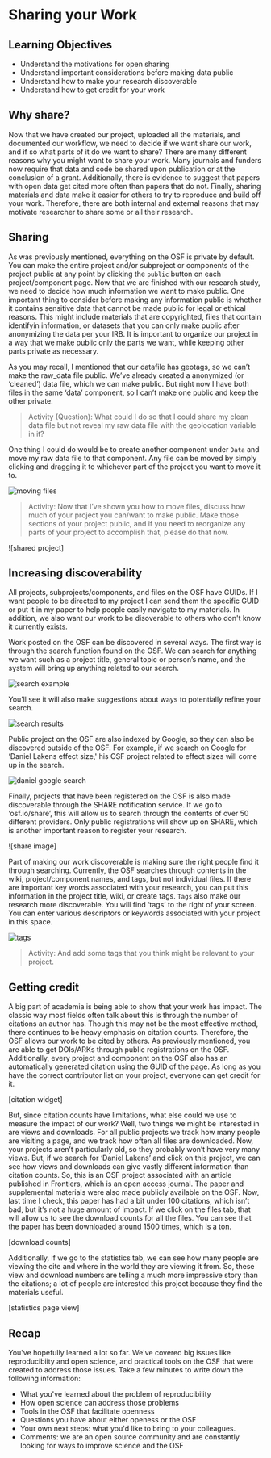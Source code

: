 # Sharing your Work


## Learning Objectives
* Understand the motivations for open sharing
* Understand important considerations before making data public
* Understand how to make your research discoverable	
* Understand how to get credit for your work


## Why share?

Now that we have created our project, uploaded all the materials, and documented our workflow, we need to decide if we want share our work, and if so what parts of it do we want to share? There are many different reasons why you might want to share your work. Many journals and funders now require that data and code be shared upon publication or at the conclusion of a grant. Additionally, there is evidence to suggest that papers with open data get cited more often than papers that do not. Finally, sharing materials and data make it easier for others to try to reproduce and build off your work. Therefore, there are both internal and external reasons that may motivate researcher to share some or all their research.

## Sharing

As was previously mentioned, everything on the OSF is private by default. You can make the entire project and/or subproject or components of the project public at any point by clicking the `public` button on each project/component page. Now that we are finished with our research study, we need to decide how much information we want to make public. One important thing to consider before making any information public is whether it contains sensitive data that cannot be made public for legal or ethical reasons. This might include materials that are copyrighted, files that contain identifyin information, or datasets that you can only make public after anonymizing the data per your IRB.  It is important to organize our project in a way that we make public only the parts we want, while keeping other parts private as necessary. 

As you may recall, I mentioned that our datafile has geotags, so we can’t make the raw_data file public. We’ve already created a anonymized (or ‘cleaned’) data file, which we can make public. But right now I have both files in the same ‘data’ component, so I can’t make one public and keep the other private.

> Activity (Question): What could I do so that I could share my clean data file but not reveal my raw data file with the geolocation variable in it?

One thing I could do would be to create another component under `Data` and move my raw data file to that component. Any file can be moved by simply clicking and dragging it to whichever part of the project you want to move it to. 

![moving files](Sharing_figs/moving_files.png)

> Activity: Now that I’ve shown you how to move files, discuss how much of your project you can/want to make public. Make those sections of your project public, and if you need to reorganize any parts of your project to accomplish that, please do that now.

![shared project]

## Increasing discoverability
 
All projects, subprojects/components, and files on the OSF have GUIDs. If I want people to be directed to my project I can send them the specific GUID  or put it in my paper to help people easily navigate to my materials. In addition, we also want our work to be disoverable to others who don't know it currently exists. 

Work posted on the OSF can be discovered in several ways. The first way is through the search function found on the OSF. We can search for anything we want such as a project title, general topic or person’s name, and the system will bring up anything related to our search.  

![search example](Sharing_figs/osf_search.png)

You’ll see it will also make suggestions about ways to potentially refine your search.

![search results](Sharing_figs/search_results.png)

Public project on the OSF are also indexed by Google, so they can also be discovered outside of the OSF. For example, if we search on Google for ‘Daniel Lakens effect size,' his OSF project related to effect sizes will come up in the search.  

![daniel google search](Sharing_figs/lakens_google.png)

Finally, projects that have been registered on the OSF is also made discoverable through the SHARE notification service. If we go to ‘osf.io/share’, this will allow us to search through the contents of over 50 different providers. Only public registrations will show up on SHARE, which is another important reason to register your research.   

![share image]

Part of making our work discoverable is making sure the right people find it through searching. Currently, the OSF searches through contents in the wiki, project/component names, and tags, but not individual files. If there are important key words associated with your research, you can put this information in the project title, wiki, or create tags. `Tags` also make our research more discoverable. You will find ‘tags’ to the right of your screen. You can enter various descriptors or keywords associated with your project in this space. 

![tags](Sharing_figs/tags.png)


> Activity: And add some tags that you think might be relevant to your project.


## Getting credit

A big part of academia is being able to show that your work has impact. The classic way most fields often talk about this is through the number of citations an author has. Though this may not be the most effective method, there continues to be heavy emphasis on citation counts.  Therefore, the OSF allows our work to be cited by others. As previously mentioned, you are able to get DOIs/ARKs through public registrations on the OSF. Additionally, every project and component on the OSF also has an automatically generated citation using the GUID of the page. As long as you have the correct contributor list on your project, everyone can get credit for it.

[citation widget]

But, since citation counts have limitations, what else could we use to measure the impact of our work? Well, two things we might be interested in are views and downloads. For all public projects we track how many people are visiting a page, and we track how often all files are downloaded. Now, your projects aren’t particularly old, so they probably won’t have very many views. But, if we search for ‘Daniel Lakens’ and click on this project, we can see how views and downloads can give vastly different information than citation counts. So, this is an OSF project associated with an article published in Frontiers, which is an open access journal. The paper and supplemental materials were also made publicly available on the OSF. Now, last time I check, this paper has had a bit under 100 citations, which isn’t bad, but it’s not a huge amount of impact. If we click on the files tab, that will allow us to see the download counts for all the files. You can see that the paper has been downloaded around 1500 times, which is a ton. 

[download counts]

Additionally, if we go to the statistics tab, we can see how many people are viewing the cite and where in the world they are viewing it from. So, these view and download numbers are telling a much more impressive story than the citations; a lot of people are interested this project because they find the materials useful.

[statistics page view]

## Recap

You've hopefully learned a lot so far. We've covered big issues like reproducibiity and open science, and practical tools on the OSF that were created to address those issues. Take a few minutes to write down the following information:
* What you've learned about the problem of reproducibility
* How open science can address those problems
* Tools in the OSF that facilitate openness
* Questions you have about either openess or the OSF
* Your own next steps: what you'd like to bring to your colleagues.
* Comments: we are an open source community and are constantly looking for ways to improve science and the OSF
